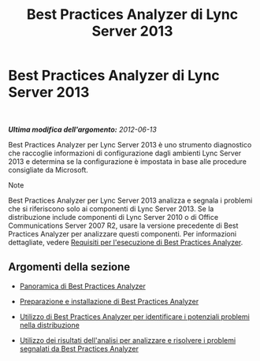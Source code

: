 ﻿---
title: Best Practices Analyzer di Lync Server 2013
TOCTitle: Best Practices Analyzer di Lync Server 2013
ms:assetid: 3124be9d-ad21-4a70-9c21-d2fc1adb3386
ms:mtpsurl: https://technet.microsoft.com/it-it/library/Gg558584(v=OCS.15)
ms:contentKeyID: 49300095
ms.date: 08/24/2015
mtps_version: v=OCS.15
ms.translationtype: HT
---

# Best Practices Analyzer di Lync Server 2013

 

_**Ultima modifica dell'argomento:** 2012-06-13_

Best Practices Analyzer per Lync Server 2013 è uno strumento diagnostico che raccoglie informazioni di configurazione dagli ambienti Lync Server 2013 e determina se la configurazione è impostata in base alle procedure consigliate da Microsoft.


> [!NOTE]
> Best Practices Analyzer per Lync Server 2013 analizza e segnala i problemi che si riferiscono solo ai componenti di Lync Server 2013. Se la distribuzione include componenti di Lync Server 2010 o di Office Communications Server 2007 R2, usare la versione precedente di Best Practices Analyzer per analizzare questi componenti. Per informazioni dettagliate, vedere <A href="lync-server-2013-requirements-for-running-best-practices-analyzer.md">Requisiti per l'esecuzione di Best Practices Analyzer</A>.



## Argomenti della sezione

  - [Panoramica di Best Practices Analyzer](lync-server-2013-overview-of-best-practices-analyzer.md)

  - [Preparazione e installazione di Best Practices Analyzer](lync-server-2013-preparing-for-and-installing-best-practices-analyzer.md)

  - [Utilizzo di Best Practices Analyzer per identificare i potenziali problemi nella distribuzione](lync-server-2013-using-best-practices-analyzer-to-identify-potential-issues-in-your-deployment.md)

  - [Utilizzo dei risultati dell'analisi per analizzare e risolvere i problemi segnalati da Best Practices Analyzer](lync-server-2013-using-scan-results-to-analyze-and-resolve-issues-reported-by-best-practices-analyzer.md)

